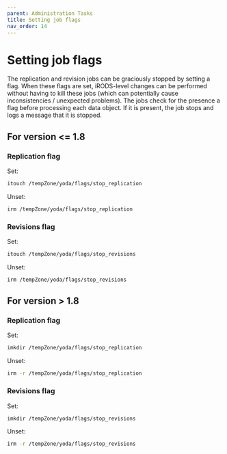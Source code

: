 ```yaml
---
parent: Administration Tasks
title: Setting job flags
nav_order: 14
---
```

# Setting job flags
The replication and revision jobs can be graciously stopped by setting a flag.
When these flags are set, iRODS-level changes can be performed without having to kill these jobs (which can potentially cause inconsistencies / unexpected problems).
The jobs check for the presence a flag before processing each data object.
If it is present, the job stops and logs a message that it is stopped.

## For version <= 1.8

### Replication flag
Set:
```bash
itouch /tempZone/yoda/flags/stop_replication
```

Unset:
```bash
irm /tempZone/yoda/flags/stop_replication
```

### Revisions flag
Set:
```bash
itouch /tempZone/yoda/flags/stop_revisions
```

Unset:
```bash
irm /tempZone/yoda/flags/stop_revisions
```

## For version > 1.8

### Replication flag

Set:
```bash
imkdir /tempZone/yoda/flags/stop_replication
```

Unset:
```bash
irm -r /tempZone/yoda/flags/stop_replication
```

### Revisions flag
Set:
```bash
imkdir /tempZone/yoda/flags/stop_revisions
```

Unset:
```bash
irm -r /tempZone/yoda/flags/stop_revisions
```
